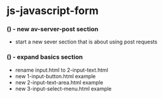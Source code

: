 # js-javascript-form

### () - new av-server-post section
* start a new sever section that is about using post requests

### () - expand basics section
* rename input.html to 2-input-text.html
* new 1-input-button.html example
* new 2-input-text-area.html example
* new 3-input-select-menu.html example

